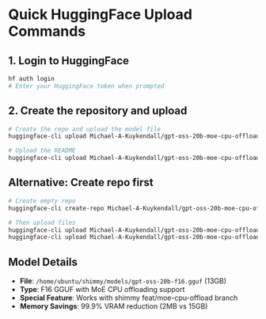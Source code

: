 # Quick HuggingFace Upload Commands

## 1. Login to HuggingFace
```bash
hf auth login
# Enter your HuggingFace token when prompted
```

## 2. Create the repository and upload
```bash
# Create the repo and upload the model file
huggingface-cli upload Michael-A-Kuykendall/gpt-oss-20b-moe-cpu-offload-gguf /home/ubuntu/shimmy/models/gpt-oss-20b-f16.gguf --repo-type model

# Upload the README
huggingface-cli upload Michael-A-Kuykendall/gpt-oss-20b-moe-cpu-offload-gguf /home/ubuntu/shimmy/models/MOE-GGUF-README.md README.md --repo-type model
```

## Alternative: Create repo first
```bash
# Create empty repo
huggingface-cli create-repo Michael-A-Kuykendall/gpt-oss-20b-moe-cpu-offload-gguf --type model

# Then upload files
huggingface-cli upload Michael-A-Kuykendall/gpt-oss-20b-moe-cpu-offload-gguf /home/ubuntu/shimmy/models/gpt-oss-20b-f16.gguf
huggingface-cli upload Michael-A-Kuykendall/gpt-oss-20b-moe-cpu-offload-gguf /home/ubuntu/shimmy/models/MOE-GGUF-README.md README.md
```

## Model Details
- **File**: `/home/ubuntu/shimmy/models/gpt-oss-20b-f16.gguf` (13GB)
- **Type**: F16 GGUF with MoE CPU offloading support
- **Special Feature**: Works with shimmy feat/moe-cpu-offload branch
- **Memory Savings**: 99.9% VRAM reduction (2MB vs 15GB)
